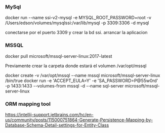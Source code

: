 ### MySql ###
docker run --name ssi-v2-mysql -e MYSQL_ROOT_PASSWORD=root -v /Users/edson/volumes/mysqlssi:/var/lib/mysql -p 3309:3306 -d mysql

conectarse por el puerto 3309 y crear la bd ssi.
arrancar la aplicacion

### MSSQL ###
docker pull microsoft/mssql-server-linux:2017-latest

Previamente crear la carpeta donde estará el volumen /var/opt/mssql

docker create -v /var/opt/mssql --name mssql microsoft/mssql-server-linux /bin/true
docker run -e 'ACCEPT_EULA=Y' -e 'SA_PASSWORD=P@55w0rd' -p 1433:1433 --volumes-from mssql -d --name sql-server microsoft/mssql-server-linux

### ORM mapping tool ###
https://intellij-support.jetbrains.com/hc/en-us/community/posts/115000751864-Generate-Persistence-Mapping-by-Database-Schema-Detail-settings-for-Entity-Class